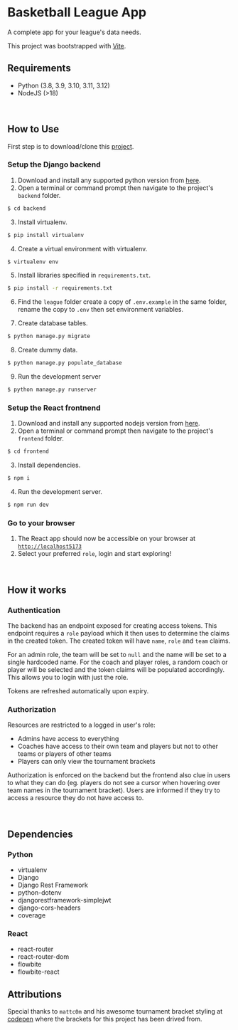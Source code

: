 # Basketball League App

A complete app for your league's data needs.

This project was bootstrapped with [Vite](https://vitejs.dev/).

## Requirements

- Python (3.8, 3.9, 3.10, 3.11, 3.12)
- NodeJS (>18)

<br/>

## How to Use

First step is to download/clone this [project](https://github.com/msargarin/league-app/).

### Setup the Django backend

1. Download and install any supported python version from [here](https://www.python.org/downloads/).
2. Open a terminal or command prompt then navigate to the project's `backend` folder.

```bash
$ cd backend
```

3. Install virtualenv.

```bash
$ pip install virtualenv
```

4. Create a virtual environment with virtualenv.

```bash
$ virtualenv env
```

5. Install libraries specified in `requirements.txt`.

```bash
$ pip install -r requirements.txt
```

6. Find the `league` folder create a copy of `.env.example` in the same folder, rename the copy to `.env` then set environment variables.

7. Create database tables.

```bash
$ python manage.py migrate
```

8. Create dummy data.

```bash
$ python manage.py populate_database
```

9. Run the development server

```bash
$ python manage.py runserver
```

### Setup the React frontnend

1. Download and install any supported nodejs version from [here](https://nodejs.org/en/).
2. Open a terminal or command prompt then navigate to the project's `frontend` folder.

```bash
$ cd frontend
```

3. Install dependencies.

```bash
$ npm i
```

4. Run the development server.

```bash
$ npm run dev
```

### Go to your browser

1. The React app should now be accessible on your browser at [`http://localhost5173`](http://localhost5173)
2. Select your preferred `role`, login and start exploring!

<br/>

## How it works

### Authentication

The backend has an endpoint exposed for creating access tokens. This endpoint requires a `role` payload which it then uses to determine the claims in the created token. The created token will have `name`, `role` and `team` claims.

For an admin role, the team will be set to `null` and the name will be set to a single hardcoded name. For the coach and player roles, a random coach or player will be selected and the token claims will be populated accordingly. This allows you to login with just the role.

Tokens are refreshed automatically upon expiry.

### Authorization

Resources are restricted to a logged in user's role:
- Admins have access to everything
- Coaches have access to their own team and players but not to other teams or players of other teams
- Players can only view the tournament brackets

Authorization is enforced on the backend but the frontend also clue in users to what they can do (eg. players do not see a cursor when hovering over team names in the tournament bracket). Users are informed if they try to access a resource they do not have access to.

<br/>

## Dependencies

### Python

- virtualenv
- Django
- Django Rest Framework
- python-dotenv
- djangorestframework-simplejwt
- django-cors-headers
- coverage

### React

- react-router
- react-router-dom
- flowbite
- flowbite-react

## Attributions

Special thanks to `mattc0m` and his awesome tournament bracket styling at [codepen](https://codepen.io/mattc0m/pen/gByvpw) where the brackets for this project has been drived from.
